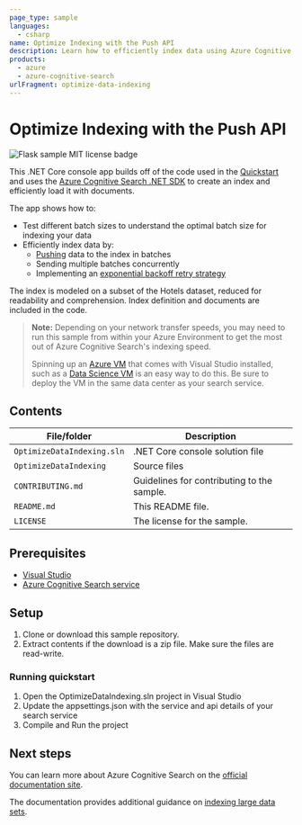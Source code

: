 ```yaml
---
page_type: sample
languages:
  - csharp
name: Optimize Indexing with the Push API
description: Learn how to efficiently index data using Azure Cognitive Search's Push API and an exponential backoff retry strategy. This tutorial and sample code are in C#.
products:
  - azure
  - azure-cognitive-search
urlFragment: optimize-data-indexing
---
```


# Optimize Indexing with the Push API

![Flask sample MIT license badge](https://img.shields.io/badge/license-MIT-green.svg)

This .NET Core console app builds off of the code used in the [Quickstart](https://docs.microsoft.com/en-us/azure/search/search-get-started-dotnet) and uses the [Azure Cognitive Search .NET SDK](https://docs.microsoft.com/dotnet/api/?term=microsoft.azure.search) to create an index and efficiently load it with documents.

The app shows how to:

- Test different batch sizes to understand the optimal batch size for indexing your data
- Efficiently index data by:
  - [Pushing](https://docs.microsoft.com/en-us/azure/search/search-what-is-data-import#pushing-data-to-an-index) data to the index in batches
  - Sending multiple batches concurrently
  - Implementing an [exponential backoff retry strategy](https://docs.microsoft.com/en-us/dotnet/architecture/microservices/implement-resilient-applications/implement-retries-exponential-backoff)

The index is modeled on a subset of the Hotels dataset, reduced for readability and comprehension. Index definition and documents are included in the code.

> **Note:**  Depending on your network transfer speeds, you may need to run this sample from within your Azure Environment to get the most out of Azure Cognitive Search's indexing speed. 
>
>Spinning up an [Azure VM](https://azure.microsoft.com/en-us/services/virtual-machines/) that comes with Visual Studio installed, such as a [Data Science VM](https://azure.microsoft.com/en-us/services/virtual-machines/data-science-virtual-machines/) is an easy way to do this. Be sure to deploy the VM in the same data center as your search service. 

## Contents

| File/folder | Description |
|-------------|-------------|
| `OptimizeDataIndexing.sln`       | .NET Core console solution file |
| `OptimizeDataIndexing`       | Source files |
| `CONTRIBUTING.md` | Guidelines for contributing to the sample. |
| `README.md` | This README file. |
| `LICENSE`   | The license for the sample. |

## Prerequisites

- [Visual Studio](https://visualstudio.microsoft.com/downloads/)
- [Azure Cognitive Search service](https://docs.microsoft.com/azure/search/search-create-service-portal)

## Setup

1. Clone or download this sample repository.
1. Extract contents if the download is a zip file. Make sure the files are read-write.

### Running quickstart

1. Open the OptimizeDataIndexing.sln project in Visual Studio
1. Update the appsettings.json with the service and api details of your search service
1. Compile and Run the project

## Next steps

You can learn more about Azure Cognitive Search on the [official documentation site](https://docs.microsoft.com/azure/search).

The documentation provides additional guidance on [indexing large data sets](https://docs.microsoft.com/en-us/azure/search/search-howto-large-index).
